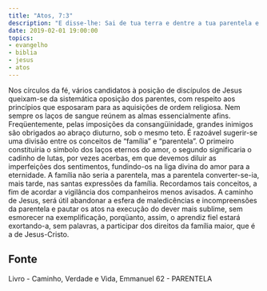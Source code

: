```yaml
---
title: "Atos, 7:3"
description: "E disse-lhe: Sai de tua terra e dentre a tua parentela e dirige-te à terra que eu te mostrar."
date: 2019-02-01 19:00:00
topics: 
- evangelho
- biblia
- jesus
- atos
---
```


Nos círculos da fé, vários candidatos à posição de discípulos de Jesus
queixam-se da sistemática oposição dos parentes, com respeito aos princípios
que esposaram para as aquisições de ordem religiosa.
Nem sempre os laços de sangue reúnem as almas essencialmente afins.
Freqüentemente, pelas imposições da consangüinidade, grandes inimigos são
obrigados ao abraço diuturno, sob o mesmo teto.
É razoável sugerir-se uma divisão entre os conceitos de “família” e
“parentela”. O primeiro constituiria o símbolo dos laços eternos do amor, o
segundo significaria o cadinho de lutas, por vezes acerbas, em que devemos
diluir as imperfeições dos sentimentos, fundindo-os na liga divina do amor para
a eternidade. A família não seria a parentela, mas a parentela converter-se-ia,
mais tarde, nas santas expressões da família.
Recordamos tais conceitos, a fim de acordar a vigilância dos companheiros
menos avisados.
A caminho de Jesus, será útil abandonar a esfera de maledicências e
incompreensões da parentela e pautar os atos na execução do dever mais
sublime, sem esmorecer na exemplificação, porqüanto, assim, o aprendiz fiel
estará exortando-a, sem palavras, a participar dos direitos da família maior, que
é a de Jesus-Cristo.




## Fonte
Livro - Caminho, Verdade e Vida, Emmanuel
62 -  PARENTELA
